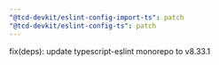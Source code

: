 ```yaml
---
"@tcd-devkit/eslint-config-import-ts": patch
"@tcd-devkit/eslint-config-ts": patch
---
```


fix(deps): update typescript-eslint monorepo to v8.33.1

